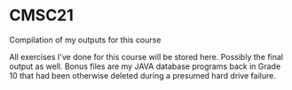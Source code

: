# CMSC21
Compilation of my outputs for this course

All exercises I've done for this course will be stored here. Possibly the final output as well. Bonus files are my JAVA database programs back in Grade 10 that had been
otherwise deleted during a presumed hard drive failure.

